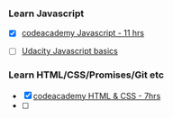 ### Learn Javascript

- [x] [codeacademy Javascript - 11 hrs](https://www.codecademy.com/en/tracks/javascript)
- [ ] [Udacity Javascript basics](https://www.udacity.com/course/viewer#!/c-ud804/l-1930528550/e-1919128734/m-1936078574) 




### Learn HTML/CSS/Promises/Git etc
- [x] [codeacademy HTML & CSS - 7hrs](https://www.codecademy.com/en/tracks/web)
- [ ] 
